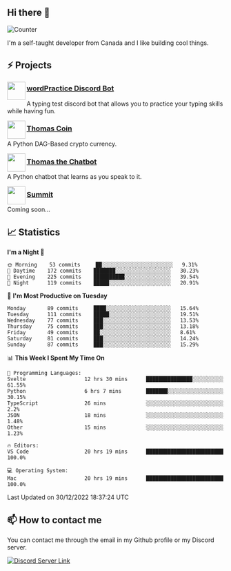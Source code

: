 <h2>Hi there 👋</h2>

![Counter](https://komarev.com/ghpvc/?username=principle105)

<p>I'm a self-taught developer from Canada and I like building cool things.</p>

<h2>⚡ Projects</h2>

<img align="left" src="https://i.imgur.com/BIzs17V.png" width="42" height="42" />
<h3><a target="_blank" href="https://discord.com/application-directory/743183681182498906">wordPractice Discord Bot</a></h3>
<p>A typing test discord bot that allows you to practice your typing skills while having fun.</p>

<img align="left" src="https://i.imgur.com/4FdQpgN.png" width="42" height="42" />
<h3><a href="https://github.com/principle105/thomas-coin">Thomas Coin</a></h3>
<p>A Python DAG-Based crypto currency.</p>

<img align="left" src="https://i.imgur.com/hA9YF2s.png" width="42" height="42" />
<h3><a href="https://github.com/principle105/thomasthechatbot">Thomas the Chatbot</a></h3>
<p>A Python chatbot that learns as you speak to it.</p>

<img align="left" src="https://i.imgur.com/Ly8Atho.png" width="42" height="42" />
<h3><a href="http://summit.sh/">Summit</a></h3>
<p>Coming soon...</p>

<h2>📈 Statistics</h2>

<!--START_SECTION:waka-->
**I'm a Night 🦉** 

```text
🌞 Morning    53 commits     ██░░░░░░░░░░░░░░░░░░░░░░░   9.31% 
🌆 Daytime    172 commits    ███████░░░░░░░░░░░░░░░░░░   30.23% 
🌃 Evening    225 commits    ██████████░░░░░░░░░░░░░░░   39.54% 
🌙 Night      119 commits    █████░░░░░░░░░░░░░░░░░░░░   20.91%

```
📅 **I'm Most Productive on Tuesday** 

```text
Monday       89 commits     ████░░░░░░░░░░░░░░░░░░░░░   15.64% 
Tuesday      111 commits    █████░░░░░░░░░░░░░░░░░░░░   19.51% 
Wednesday    77 commits     ███░░░░░░░░░░░░░░░░░░░░░░   13.53% 
Thursday     75 commits     ███░░░░░░░░░░░░░░░░░░░░░░   13.18% 
Friday       49 commits     ██░░░░░░░░░░░░░░░░░░░░░░░   8.61% 
Saturday     81 commits     ███░░░░░░░░░░░░░░░░░░░░░░   14.24% 
Sunday       87 commits     ███░░░░░░░░░░░░░░░░░░░░░░   15.29%

```


📊 **This Week I Spent My Time On** 

```text
💬 Programming Languages: 
Svelte                   12 hrs 30 mins      ███████████████░░░░░░░░░░   61.55% 
Python                   6 hrs 7 mins        ███████░░░░░░░░░░░░░░░░░░   30.15% 
TypeScript               26 mins             ░░░░░░░░░░░░░░░░░░░░░░░░░   2.2% 
JSON                     18 mins             ░░░░░░░░░░░░░░░░░░░░░░░░░   1.48% 
Other                    15 mins             ░░░░░░░░░░░░░░░░░░░░░░░░░   1.23%

🔥 Editors: 
VS Code                  20 hrs 19 mins      █████████████████████████   100.0%

💻 Operating System: 
Mac                      20 hrs 19 mins      █████████████████████████   100.0%

```


 Last Updated on 30/12/2022 18:37:24 UTC
<!--END_SECTION:waka-->

<h2>📫 How to contact me</h2>

You can contact me through the email in my Github profile or my Discord server.

[![Discord Server Link](https://dcbadge.vercel.app/api/server/DHnk46C)](https://discord.gg/DHnk46C)

